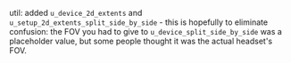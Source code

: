 util: added `u_device_2d_extents` and `u_setup_2d_extents_split_side_by_side` -
this is hopefully to eliminate confusion: the FOV you had to give to
`u_device_split_side_by_side` was a placeholder value, but some people thought
it was the actual headset's FOV.
